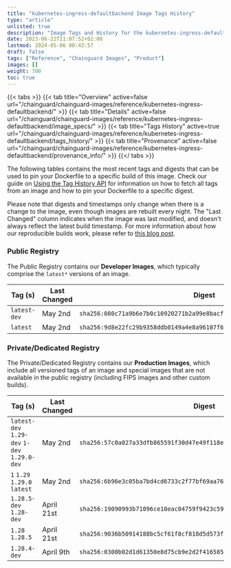 ```yaml
---
title: "kubernetes-ingress-defaultbackend Image Tags History"
type: "article"
unlisted: true
description: "Image Tags and History for the kubernetes-ingress-defaultbackend Chainguard Image"
date: 2023-06-22T11:07:52+02:00
lastmod: 2024-05-06 00:43:57
draft: false
tags: ["Reference", "Chainguard Images", "Product"]
images: []
weight: 700
toc: true
---
```


{{< tabs >}}
{{< tab title="Overview" active=false url="/chainguard/chainguard-images/reference/kubernetes-ingress-defaultbackend/" >}}
{{< tab title="Details" active=false url="/chainguard/chainguard-images/reference/kubernetes-ingress-defaultbackend/image_specs/" >}}
{{< tab title="Tags History" active=true url="/chainguard/chainguard-images/reference/kubernetes-ingress-defaultbackend/tags_history/" >}}
{{< tab title="Provenance" active=false url="/chainguard/chainguard-images/reference/kubernetes-ingress-defaultbackend/provenance_info/" >}}
{{</ tabs >}}

The following tables contains the most recent tags and digests that can be used to pin your Dockerfile to a specific build of this image. Check our guide on [Using the Tag History API](/chainguard/chainguard-images/using-the-tag-history-api/) for information on how to fetch all tags from an image and how to pin your Dockerfile to a specific digest.

Please note that digests and timestamps only change when there is a change to the image, even though images are rebuilt every night. The "Last Changed" column indicates when the image was last modified, and doesn't always reflect the latest build timestamp. For more information about how our reproducible builds work, please refer to [this blog post](https://www.chainguard.dev/unchained/reproducing-chainguards-reproducible-image-builds).

### Public Registry
The Public Registry contains our **Developer Images**, which typically comprise the `latest*` versions of an image.

| Tag (s)       | Last Changed | Digest                                                                    |
|---------------|--------------|---------------------------------------------------------------------------|
|  `latest-dev` | May 2nd      | `sha256:080c71a9b6e7b0c10920271b2a99e8bacf561a24120d2126b4b9b9d2ce513e9c` |
|  `latest`     | May 2nd      | `sha256:9d8e22fc29b9358ddb0149a4e8a96107f6dee6aaa38f93f4368148253b089415` |


### Private/Dedicated Registry
The Private/Dedicated Registry contains our **Production Images**, which include all versioned tags of an image and special images that are not available in the public registry (including FIPS images and other custom builds).

| Tag (s)                                       | Last Changed | Digest                                                                    |
|-----------------------------------------------|--------------|---------------------------------------------------------------------------|
|  `latest-dev` `1.29-dev` `1-dev` `1.29.0-dev` | May 2nd      | `sha256:57c0a027a33dfb865591f30d47e49f118ee02886f90666e09705a5518ab94668` |
|  `1` `1.29` `1.29.0` `latest`                 | May 2nd      | `sha256:6b96e3c05ba7bd4cd6733c2f77bf69aa761ff39fde399abc3ac28fdc8d28648a` |
|  `1.28.5-dev` `1.28-dev`                      | April 21st   | `sha256:19090993b71096ce10eac04759f9423c5904bb7838bf05e0880045961ee31000` |
|  `1.28` `1.28.5`                              | April 21st   | `sha256:9036b50914188bc5cf61f8cf818d5d573f89d20fe1d3735f960796e490e71bb1` |
|  `1.28.4-dev`                                 | April 9th    | `sha256:0300b02d1d61350e8d75cb9e2d2f416585ff5ac8cf9c4eaf5fa7e47cd57afbfa` |

